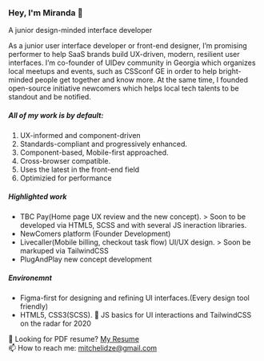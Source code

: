 ### Hey, I'm Miranda 👋


A junior design-minded
 interface developer
 
As a junior user interface developer or front-end designer, I’m promising performer to help SaaS brands build UX-driven, modern, resilient user interfaces. I’m co-founder of UIDev community in Georgia which organizes local meetups and events, such as CSSconf GE in order to help bright-minded people get together and know more. At the same time, I founded open-source initiative newcomers which helps local tech talents to be standout and be notified.

##### All of my work is by default:
01. UX-informed and component-driven
02. Standards-compliant and progressively enhanced.
03. Component-based, Mobile-first approached.
04. Cross-browser compatible.
05. Uses the latest in the front-end field
06. Optimizied for performance

##### Highlighted work
- TBC Pay(Home page UX review and the new concept). > Soon to be developed via HTML5, SCSS and with several JS ineraction libraries.
- NewComers platform (Founder Development)
- Livecaller(Mobile billing, checkout task flow) UI/UX design.  > Soon be markuped via TailwindCSS
- PlugAndPlay new concept development

##### Environemnt 
- Figma-first for designing and refining UI interfaces.(Every design tool friendly)
- HTML5, CSS3(SCSS). 🔭 JS basics for UI interactions and TailwindCSS on the radar for 2020


📁 Looking for PDF resume? [My Resume](https://www.github.com/Mitchelidze)  </br>
📫 How to reach me: [mitchelidze@gmail.com](mailto:mitchelidze@gmail.com) 
